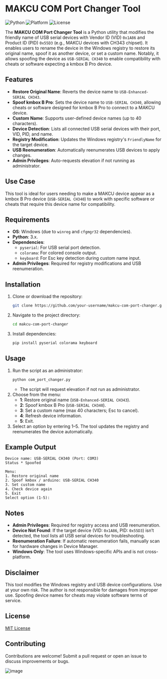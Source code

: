 # MAKCU COM Port Changer Tool

![Python](https://img.shields.io/badge/Python-3.x-blue.svg)
![Platform](https://img.shields.io/badge/Platform-Windows-lightgrey.svg)
![License](https://img.shields.io/badge/License-MIT-green.svg)

The **MAKCU COM Port Changer Tool** is a Python utility that modifies the friendly name of USB serial devices with Vendor ID (VID) `0x1A86` and Product ID (PID) `0x55D3` (e.g., MAKCU devices with CH343 chipset). It enables users to rename the device in the Windows registry to restore its original name, spoof it as another device, or set a custom name. Notably, it allows spoofing the device as `USB-SERIAL CH340` to enable compatibility with cheats or software expecting a kmbox B Pro device.

## Features

- **Restore Original Name**: Reverts the device name to `USB-Enhanced-SERIAL CH343`.
- **Spoof kmbox B Pro**: Sets the device name to `USB-SERIAL CH340`, allowing cheats or software designed for kmbox B Pro to connect to a MAKCU device.
- **Custom Name**: Supports user-defined device names (up to 40 characters).
- **Device Detection**: Lists all connected USB serial devices with their port, VID, PID, and name.
- **Registry Modification**: Updates the Windows registry's `FriendlyName` for the target device.
- **USB Reenumeration**: Automatically reenumerates USB devices to apply changes.
- **Admin Privileges**: Auto-requests elevation if not running as administrator.

## Use Case

This tool is ideal for users needing to make a MAKCU device appear as a kmbox B Pro device (`USB-SERIAL CH340`) to work with specific software or cheats that require this device name for compatibility.

## Requirements

- **OS**: Windows (due to `winreg` and `cfgmgr32` dependencies).
- **Python**: 3.x.
- **Dependencies**:
  - `pyserial`: For USB serial port detection.
  - `colorama`: For colored console output.
  - `keyboard`: For Esc key detection during custom name input.
- **Admin Privileges**: Required for registry modifications and USB reenumeration.

## Installation

1. Clone or download the repository:
   ```bash
   git clone https://github.com/your-username/makcu-com-port-changer.git
   ```
2. Navigate to the project directory:
   ```bash
   cd makcu-com-port-changer
   ```
3. Install dependencies:
   ```bash
   pip install pyserial colorama keyboard
   ```

## Usage

1. Run the script as an administrator:
   ```bash
   python com_port_changer.py
   ```
   - The script will request elevation if not run as administrator.
2. Choose from the menu:
   - **1**: Restore original name (`USB-Enhanced-SERIAL CH343`).
   - **2**: Spoof kmbox B Pro (`USB-SERIAL CH340`).
   - **3**: Set a custom name (max 40 characters; Esc to cancel).
   - **4**: Refresh device information.
   - **5**: Exit.
3. Select an option by entering 1–5. The tool updates the registry and reenumerates the device automatically.

## Example Output

```
Device name: USB-SERIAL CH340 (Port: COM3)
Status * Spoofed

Menu:
1. Restore original name
2. Spoof kmbox / arduino: USB-SERIAL CH340
3. Set custom name
4. Check device again
5. Exit
Select option (1-5):
```

## Notes

- **Admin Privileges**: Required for registry access and USB reenumeration.
- **Device Not Found**: If the target device (VID: `0x1A86`, PID: `0x55D3`) isn’t detected, the tool lists all USB serial devices for troubleshooting.
- **Reenumeration Failure**: If automatic reenumeration fails, manually scan for hardware changes in Device Manager.
- **Windows Only**: The tool uses Windows-specific APIs and is not cross-platform.

## Disclaimer

This tool modifies the Windows registry and USB device configurations. Use at your own risk. The author is not responsible for damages from improper use. Spoofing device names for cheats may violate software terms of service.

## License

[MIT License](LICENSE)

## Contributing

Contributions are welcome! Submit a pull request or open an issue to discuss improvements or bugs.














![image](https://github.com/user-attachments/assets/535be145-9551-40ad-95e5-236ed3c9e4d5)
